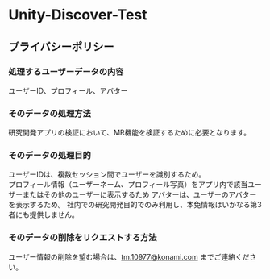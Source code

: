 # Unity-Discover-Test

## プライバシーポリシー

### 処理するユーザーデータの内容
ユーザーID、プロフィール、アバター

### そのデータの処理方法
研究開発アプリの検証において、MR機能を検証するために必要となります。

### そのデータの処理目的
ユーザーIDは、複数セッション間でユーザーを識別するため。  
プロフィール情報（ユーザーネーム、プロフィール写真）をアプリ内で該当ユーザーまたはその他のユーザーに表示するため
アバターは、ユーザーのアバターを表示するため。
社内での研究開発目的でのみ利用し、本免情報はいかなる第3者にも提供しません。

### そのデータの削除をリクエストする方法
ユーザー情報の削除を望む場合は、tm.10977@konami.com までご連絡ください。

